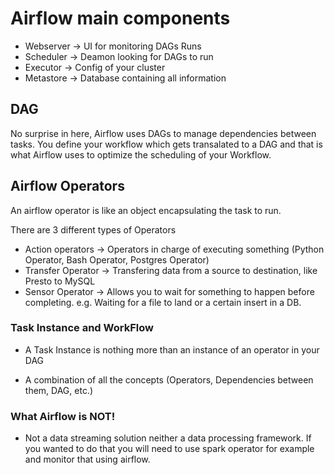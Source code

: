 # Airflow main components
- Webserver -> UI for monitoring DAGs Runs
- Scheduler -> Deamon looking for DAGs to run
- Executor -> Config of your cluster
- Metastore -> Database containing all information

## DAG
No surprise in here, Airflow uses DAGs to manage dependencies between tasks. You define your workflow which gets transalated to a DAG and that is what Airflow uses to optimize the scheduling of your Workflow.

## Airflow Operators
An airflow operator is like an object encapsulating the task to run.

There are 3 different types of Operators
- Action operators -> Operators in charge of executing something (Python Operator, Bash Operator, Postgres Operator)
- Transfer Operator -> Transfering data from a source to destination, like Presto to MySQL
- Sensor Operator -> Allows you to wait for something to happen before completing. e.g. Waiting for a file to land or a certain insert in a DB.

### Task Instance and WorkFlow
- A Task Instance is nothing more than an instance of an operator in your DAG

- A combination of all the concepts (Operators, Dependencies between them, DAG, etc.)


### What Airflow is NOT!
- Not a data streaming solution neither a data processing framework. If you wanted to do that you will need to use spark operator for example and monitor that using airflow.



